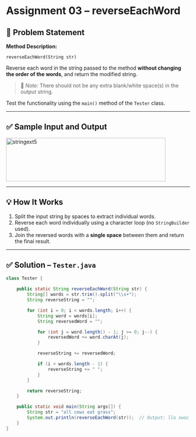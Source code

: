 # Assignment 03 – reverseEachWord

## 📝 Problem Statement

**Method Description:**

`reverseEachWord(String str)`

Reverse each word in the string passed to the method **without changing the order of the words**, and return the modified string.

> 🔸 *Note:* There should not be any extra blank/white space(s) in the output string.

Test the functionality using the `main()` method of the `Tester` class.

---

## ✅ Sample Input and Output

<img width="437" height="119" alt="stringext5" src="https://github.com/user-attachments/assets/f004c4dc-a9d7-44a8-8d79-9669b469a5cb" />


---

## 💡 How It Works

1. Split the input string by spaces to extract individual words.
2. Reverse each word individually using a character loop (no `StringBuilder` used).
3. Join the reversed words with a **single space** between them and return the final result.

---

## ✅ Solution – `Tester.java`

```java
class Tester {

    public static String reverseEachWord(String str) {
        String[] words = str.trim().split("\\s+");
        String reverseString = "";

        for (int i = 0; i < words.length; i++) {
            String word = words[i];
            String reversedWord = "";

            for (int j = word.length() - 1; j >= 0; j--) {
                reversedWord += word.charAt(j);
            }

            reverseString += reversedWord;

            if (i < words.length - 1) {
                reverseString += " ";
            }
        }

        return reverseString;
    }

    public static void main(String args[]) {
        String str = "all cows eat grass";
        System.out.println(reverseEachWord(str));  // Output: lla swoc tae ssarg
    }
}

